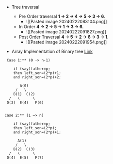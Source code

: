 * Tree traversal
	* Pre Order traversal **1 -> 2 -> 4 -> 5 -> 3 -> 6**.
		* ![[Pasted image 20240222083104.png]] 
	*  In Order **4 -> 2 -> 5 -> 1 -> 3 -> 6**.
		* ![[Pasted image 20240222091827.png]]
	* Post Order Traversal **4 -> 5 -> 2 -> 6 -> 3 -> 1**.
		* ![[Pasted image 20240222091954.png]]



* Array Implementation of Binary tree [Link](https://www.geeksforgeeks.org/binary-tree-array-implementation/)

```
 Case 1:** (0 -> n-1) 
 
	if (say)father=p; 
	then left_son=(2*p)+1; 
	and right_son=(2*p)+2;

       A(0)    
     /   \
    B(1)  C(2)  
  /   \      \
 D(3)  E(4)   F(6)


Case 2:** (1 —> n)

	if (say)father=p; 
	then left_son=(2*p); 
	and right_son=(2*p)+1;
	
      A(1)    
     /   \
    B(2)  C(3)  
  /   \      \
 D(4)  E(5)   F(7)
```

